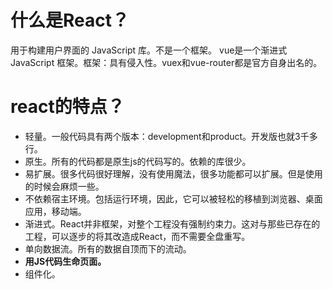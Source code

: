 # 什么是React？
用于构建用户界面的 JavaScript 库。不是一个框架。
vue是一个渐进式JavaScript 框架。框架：具有侵入性。vuex和vue-router都是官方自身出名的。
# react的特点？
- 轻量。一般代码具有两个版本：development和product。开发版也就3千多行。
- 原生。所有的代码都是原生js的代码写的。依赖的库很少。
- 易扩展。很多代码很好理解，没有使用魔法，很多功能都可以扩展。但是使用的时候会麻烦一些。
- 不依赖宿主环境。包括运行环境，因此，它可以被轻松的移植到浏览器、桌面应用，移动端。
- 渐进式。React并非框架，对整个工程没有强制约束力。这对与那些已存在的工程，可以逐步的将其改造成React，而不需要全盘重写。
- 单向数据流。所有的数据自顶而下的流动。
- **用JS代码生命页面。**
- 组件化。